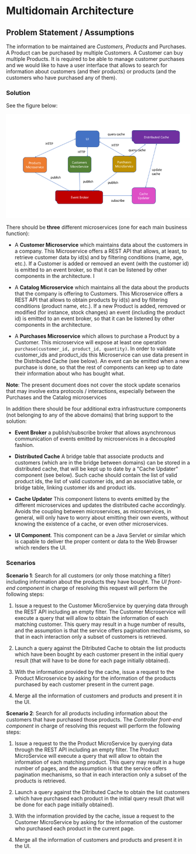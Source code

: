# Multidomain Architecture

## Problem Statement / Assumptions

The information to be maintained are *Customers*, *Products* and Purchases. A Product can be purchased by multiple Customers. 
A Customer can buy multiple Products. It is required to be able to manage customer purchases and we would like to have a user
interface that allows to search for information about customers (and their products) or products (and the 
customers who have purchased any of them). 

### Solution 

See the figure below:

![alt text](multidomain.png)

There should be **three** different microservices (one for each main business function): 

* A **Customer Microservice** which maintains data about the customers in a company. This Microservice offers a REST API
that allows, at least, to retrieve customer data by id(s) and by filtering conditions (name, age, etc.). If a Customer is added or removed an event (with the customer id) is emitted to an event broker, so that it can be listened by other components in the architecture. I

* A **Catalog Microservice** which maintains all the data about the products that the company is offering to Customers. 
This Microservice offers a REST API that allows to obtain products by id(s) and by filtering conditions (product name, etc.). If a new Product is added, removed or modified (for instance, stock changes) an event (including the product id) is emitted to an event broker, so that it can be listened by other components in the architecture. 

* A **Purchases Microservice** which allows to purchase a Product by a Customer. This microservice
will expose at least one operation `purchase(customer_id, product_id, quantity)`. In order to validate customer_ids and product_ids this Microservice can use data present in the Distributed Cache (see below). An event can be emitted when a new purchase is done, so that the rest of components can keep up to date their information about who has bought what.  

**Note**: The present document does not cover the stock update scenarios that may involve extra protocols / interactions, especially between the Purchases and the Catalog microservices

In addition there should be four additional extra infrastructure components (not belonging to any of the above domains) that bring support to the solution: 

* **Event Broker** a publish/subscribe broker that allows asynchronous communication of events emitted by microservices in a decoupled fashion. 

* **Distributed Cache** A bridge table that associate products and customers (which are in the bridge between domains) can be stored in a distributed cache, that will be kept up to date by a "Cache Updater" component (see below). Such cache should contain the list of valid product ids, the list of valid customer ids, and an associative table, or bridge table, linking customer ids and product ids.

* **Cache Updater** This component listens to events emitted by the different microservices and updates the distributed cache accordingly. Avoids the coupling between microservices, as microservices, in general, will only have to worry about emitting their own events, without knowing the existence of a cache, or even other microservices. 

* **UI Component**. This component can be a Java Servlet or similar which is capable to deliver the proper content or data to the Web Browser which renders the UI. 

### Scenarios

**Scenario 1**: Search for all customers (or only those matching a filter) including information about the products they have bought. The *UI front-end component* in charge of resolving this request will perform the following steps:

1. Issue a request to the Customer MicroService by querying data through the REST API including an empty filter. The Customer Microservice will execute a query that will allow to obtain the information of each matching customer. This query may result in a huge number of results, and the assumption is that the service offers pagination mechanisms, so that in each interaction only a subset of customers is retrieved. 

2. Launch a query against the Ditributed Cache to obtain the list products which have been bought by each customer present in the initial query result (that will have to be done for each page initially obtained). 

3. With the information provided by the cache, issue a request to the Product Microservice by asking for the information of the products purchased by each customer present in the current page. 

4. Merge all the information of customers and products and present it in the UI. 

**Scenario 2**: Search for all products including information about the customers that have purchased those products. The *Controller front-end component* in charge of resolving this request will perform the following steps:

1. Issue a request to the the Product MicroService by querying data through the REST API including an empty filter. The Product MicroService will execute a query that will allow to obtain the information of each matching product. This query may result in a huge number of pages, and the assumption is that the service offers pagination mechanisms, so that in each interaction only a subset of the products is retrieved. 

2. Launch a query against the Ditributed Cache to obtain the list customers which have purchased each product in the initial query result (that will be done for each page initially obtained). 

3. With the information provided by the cache, issue a request to the Customer MicroService by asking for the information of the customer who purchased each product in the current page.

4. Merge all the information of customers and products and present it in the UI. 
